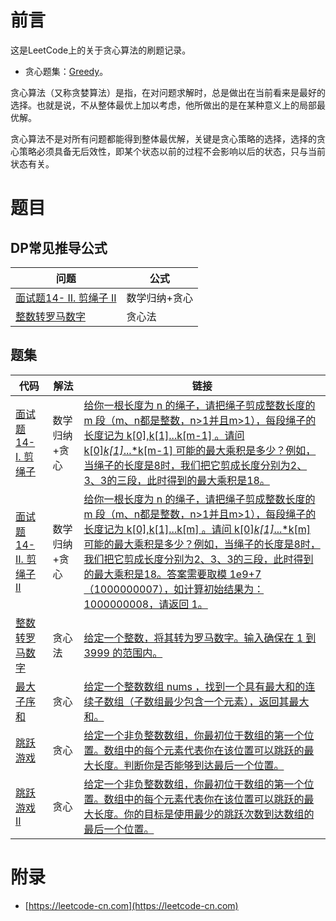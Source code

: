 # 前言

这是LeetCode上的关于贪心算法的刷题记录。

 - 贪心题集：[Greedy](https://leetcode-cn.com/tag/greedy/)。

贪心算法（又称贪婪算法）是指，在对问题求解时，总是做出在当前看来是最好的选择。也就是说，不从整体最优上加以考虑，他所做出的是在某种意义上的局部最优解。

贪心算法不是对所有问题都能得到整体最优解，关键是贪心策略的选择，选择的贪心策略必须具备无后效性，即某个状态以前的过程不会影响以后的状态，只与当前状态有关。

# 题目

## DP常见推导公式

| 问题 | 公式 |
| ---- | ---- |
| [面试题14- II. 剪绳子 II](CuttingRope.java) | 数学归纳+贪心 |
| [整数转罗马数字](IntToRoman.java) | 贪心法 |

## 题集

| 代码 | 解法 | 链接 |
| ---- | ---- | ---- |
| [面试题14- I. 剪绳子](CuttingRopeOne.java) | 数学归纳+贪心 | [给你一根长度为 n 的绳子，请把绳子剪成整数长度的 m 段（m、n都是整数，n>1并且m>1），每段绳子的长度记为 k[0],k[1]...k[m-1] 。请问 k[0]*k[1]*...*k[m-1] 可能的最大乘积是多少？例如，当绳子的长度是8时，我们把它剪成长度分别为2、3、3的三段，此时得到的最大乘积是18。](https://leetcode-cn.com/problems/jian-sheng-zi-lcof/) |
| [面试题14- II. 剪绳子 II](CuttingRope.java) |  数学归纳+贪心  | [给你一根长度为 n 的绳子，请把绳子剪成整数长度的 m 段（m、n都是整数，n>1并且m>1），每段绳子的长度记为 k[0],k[1]...k[m] 。请问 k[0]*k[1]*...*k[m] 可能的最大乘积是多少？例如，当绳子的长度是8时，我们把它剪成长度分别为2、3、3的三段，此时得到的最大乘积是18。答案需要取模 1e9+7（1000000007），如计算初始结果为：1000000008，请返回 1。](https://leetcode-cn.com/problems/jian-sheng-zi-ii-lcof/) |
| [整数转罗马数字](IntToRoman.java) | 贪心法 | [给定一个整数，将其转为罗马数字。输入确保在 1 到 3999 的范围内。](https://leetcode-cn.com/problems/integer-to-roman/) |
| [最大子序和](MaxSubArray.java) |  贪心 | [给定一个整数数组 nums ，找到一个具有最大和的连续子数组（子数组最少包含一个元素），返回其最大和。](https://leetcode-cn.com/problems/maximum-subarray/) |
| [跳跃游戏](CanJump.java) |  贪心 | [给定一个非负整数数组，你最初位于数组的第一个位置。数组中的每个元素代表你在该位置可以跳跃的最大长度。判断你是否能够到达最后一个位置。](https://leetcode-cn.com/problems/jump-game/) |
| [跳跃游戏 II](Jump.java) |  贪心  | [给定一个非负整数数组，你最初位于数组的第一个位置。数组中的每个元素代表你在该位置可以跳跃的最大长度。你的目标是使用最少的跳跃次数到达数组的最后一个位置。](https://leetcode-cn.com/problems/jump-game-ii/) |

# 附录

 - [https://leetcode-cn.com](https://leetcode-cn.com)